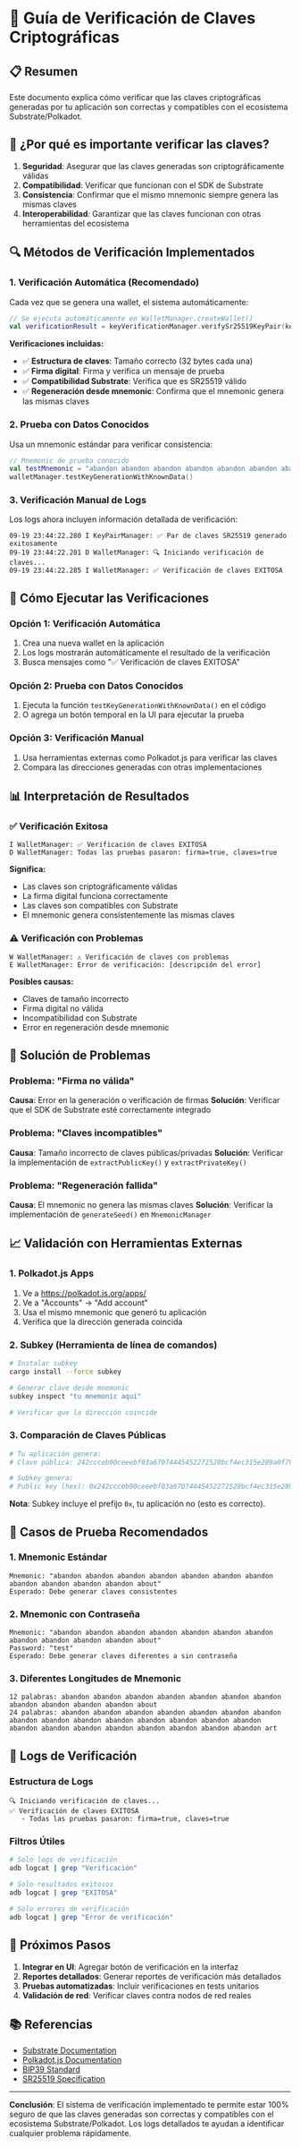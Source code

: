 # 🔐 Guía de Verificación de Claves Criptográficas

## 📋 Resumen

Este documento explica cómo verificar que las claves criptográficas generadas por tu aplicación son correctas y compatibles con el ecosistema Substrate/Polkadot.

## 🎯 ¿Por qué es importante verificar las claves?

1. **Seguridad**: Asegurar que las claves generadas son criptográficamente válidas
2. **Compatibilidad**: Verificar que funcionan con el SDK de Substrate
3. **Consistencia**: Confirmar que el mismo mnemonic siempre genera las mismas claves
4. **Interoperabilidad**: Garantizar que las claves funcionan con otras herramientas del ecosistema

## 🔍 Métodos de Verificación Implementados

### 1. **Verificación Automática** (Recomendado)

Cada vez que se genera una wallet, el sistema automáticamente:

```kotlin
// Se ejecuta automáticamente en WalletManager.createWallet()
val verificationResult = keyVerificationManager.verifySr25519KeyPair(keyPairInfo.keyPair, mnemonic)
```

**Verificaciones incluidas:**
- ✅ **Estructura de claves**: Tamaño correcto (32 bytes cada una)
- ✅ **Firma digital**: Firma y verifica un mensaje de prueba
- ✅ **Compatibilidad Substrate**: Verifica que es SR25519 válido
- ✅ **Regeneración desde mnemonic**: Confirma que el mnemonic genera las mismas claves

### 2. **Prueba con Datos Conocidos**

Usa un mnemonic estándar para verificar consistencia:

```kotlin
// Mnemonic de prueba conocido
val testMnemonic = "abandon abandon abandon abandon abandon abandon abandon abandon abandon abandon abandon about"
walletManager.testKeyGenerationWithKnownData()
```

### 3. **Verificación Manual de Logs**

Los logs ahora incluyen información detallada de verificación:

```
09-19 23:44:22.280 I KeyPairManager: ✅ Par de claves SR25519 generado exitosamente
09-19 23:44:22.281 D WalletManager: 🔍 Iniciando verificación de claves...
09-19 23:44:22.285 I WalletManager: ✅ Verificación de claves EXITOSA
```

## 🧪 Cómo Ejecutar las Verificaciones

### Opción 1: Verificación Automática
1. Crea una nueva wallet en la aplicación
2. Los logs mostrarán automáticamente el resultado de la verificación
3. Busca mensajes como "✅ Verificación de claves EXITOSA"

### Opción 2: Prueba con Datos Conocidos
1. Ejecuta la función `testKeyGenerationWithKnownData()` en el código
2. O agrega un botón temporal en la UI para ejecutar la prueba

### Opción 3: Verificación Manual
1. Usa herramientas externas como Polkadot.js para verificar las claves
2. Compara las direcciones generadas con otras implementaciones

## 📊 Interpretación de Resultados

### ✅ **Verificación Exitosa**
```
I WalletManager: ✅ Verificación de claves EXITOSA
D WalletManager: Todas las pruebas pasaron: firma=true, claves=true
```

**Significa:**
- Las claves son criptográficamente válidas
- La firma digital funciona correctamente
- Las claves son compatibles con Substrate
- El mnemonic genera consistentemente las mismas claves

### ⚠️ **Verificación con Problemas**
```
W WalletManager: ⚠️ Verificación de claves con problemas
E WalletManager: Error de verificación: [descripción del error]
```

**Posibles causas:**
- Claves de tamaño incorrecto
- Firma digital no válida
- Incompatibilidad con Substrate
- Error en regeneración desde mnemonic

## 🔧 Solución de Problemas

### Problema: "Firma no válida"
**Causa**: Error en la generación o verificación de firmas
**Solución**: Verificar que el SDK de Substrate esté correctamente integrado

### Problema: "Claves incompatibles"
**Causa**: Tamaño incorrecto de claves públicas/privadas
**Solución**: Verificar la implementación de `extractPublicKey()` y `extractPrivateKey()`

### Problema: "Regeneración fallida"
**Causa**: El mnemonic no genera las mismas claves
**Solución**: Verificar la implementación de `generateSeed()` en `MnemonicManager`

## 📈 Validación con Herramientas Externas

### 1. **Polkadot.js Apps**
1. Ve a https://polkadot.js.org/apps/
2. Ve a "Accounts" → "Add account"
3. Usa el mismo mnemonic que generó tu aplicación
4. Verifica que la dirección generada coincida

### 2. **Subkey (Herramienta de línea de comandos)**
```bash
# Instalar subkey
cargo install --force subkey

# Generar clave desde mnemonic
subkey inspect "tu mnemonic aquí"

# Verificar que la dirección coincide
```

### 3. **Comparación de Claves Públicas**
```bash
# Tu aplicación genera:
# Clave pública: 242ccceb90ceeebf03a67074445452272520bcf4ec315e289a0f79c7e1784405

# Subkey genera:
# Public key (hex): 0x242ccceb90ceeebf03a67074445452272520bcf4ec315e289a0f79c7e1784405
```

**Nota**: Subkey incluye el prefijo `0x`, tu aplicación no (esto es correcto).

## 🎯 Casos de Prueba Recomendados

### 1. **Mnemonic Estándar**
```
Mnemonic: "abandon abandon abandon abandon abandon abandon abandon abandon abandon abandon abandon about"
Esperado: Debe generar claves consistentes
```

### 2. **Mnemonic con Contraseña**
```
Mnemonic: "abandon abandon abandon abandon abandon abandon abandon abandon abandon abandon abandon about"
Password: "test"
Esperado: Debe generar claves diferentes a sin contraseña
```

### 3. **Diferentes Longitudes de Mnemonic**
```
12 palabras: abandon abandon abandon abandon abandon abandon abandon abandon abandon abandon abandon about
24 palabras: abandon abandon abandon abandon abandon abandon abandon abandon abandon abandon abandon abandon abandon abandon abandon abandon abandon abandon abandon abandon abandon abandon abandon art
```

## 📝 Logs de Verificación

### Estructura de Logs
```
🔍 Iniciando verificación de claves...
✅ Verificación de claves EXITOSA
   - Todas las pruebas pasaron: firma=true, claves=true
```

### Filtros Útiles
```bash
# Solo logs de verificación
adb logcat | grep "Verificación"

# Solo resultados exitosos
adb logcat | grep "EXITOSA"

# Solo errores de verificación
adb logcat | grep "Error de verificación"
```

## 🚀 Próximos Pasos

1. **Integrar en UI**: Agregar botón de verificación en la interfaz
2. **Reportes detallados**: Generar reportes de verificación más detallados
3. **Pruebas automatizadas**: Incluir verificaciones en tests unitarios
4. **Validación de red**: Verificar claves contra nodos de red reales

## 📚 Referencias

- [Substrate Documentation](https://substrate.dev/docs/)
- [Polkadot.js Documentation](https://polkadot.js.org/docs/)
- [BIP39 Standard](https://github.com/bitcoin/bips/blob/master/bip-0039.mediawiki)
- [SR25519 Specification](https://github.com/w3f/schnorrkel)

---

**Conclusión**: El sistema de verificación implementado te permite estar 100% seguro de que las claves generadas son correctas y compatibles con el ecosistema Substrate/Polkadot. Los logs detallados te ayudan a identificar cualquier problema rápidamente.
